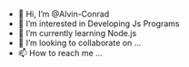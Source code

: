- 👋 Hi, I’m @Alvin-Conrad
- 👀 I’m interested in Developing Js Programs
- 🌱 I’m currently learning Node.js
- 💞️ I’m looking to collaborate on ...
- 📫 How to reach me ...

<!---
Alvin-Conrad/Alvin-Conrad is a ✨ special ✨ repository because its `README.md` (this file) appears on your GitHub profile.
You can click the Preview link to take a look at your changes.
--->
